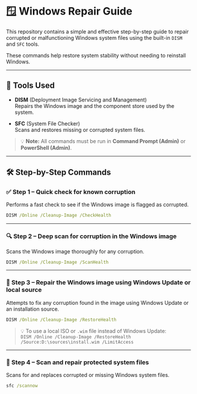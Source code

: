 # 🪟 Windows Repair Guide

This repository contains a simple and effective step-by-step guide to repair corrupted or malfunctioning Windows system files using the built-in `DISM` and `SFC` tools.

These commands help restore system stability without needing to reinstall Windows.

---

## 🧰 Tools Used

- **DISM** (Deployment Image Servicing and Management)  
  Repairs the Windows image and the component store used by the system.

- **SFC** (System File Checker)  
  Scans and restores missing or corrupted system files.

> 💡 **Note:** All commands must be run in **Command Prompt (Admin)** or **PowerShell (Admin)**.

---

## 🛠 Step-by-Step Commands

### ✅ Step 1 – Quick check for known corruption  
Performs a fast check to see if the Windows image is flagged as corrupted.

```cmd
DISM /Online /Cleanup-Image /CheckHealth
```

---

### 🔍 Step 2 – Deep scan for corruption in the Windows image  
Scans the Windows image thoroughly for any corruption.

```cmd
DISM /Online /Cleanup-Image /ScanHealth
```

---

### 🔧 Step 3 – Repair the Windows image using Windows Update or local source  
Attempts to fix any corruption found in the image using Windows Update or an installation source.

```cmd
DISM /Online /Cleanup-Image /RestoreHealth
```

> 💡 To use a local ISO or `.wim` file instead of Windows Update:  
> `DISM /Online /Cleanup-Image /RestoreHealth /Source:D:\sources\install.wim /LimitAccess`

---

### 🧼 Step 4 – Scan and repair protected system files  
Scans for and replaces corrupted or missing Windows system files.

```cmd
sfc /scannow
```
